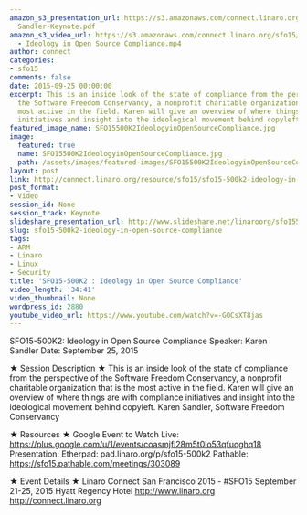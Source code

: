 ```yaml
---
amazon_s3_presentation_url: https://s3.amazonaws.com/connect.linaro.org/sfo15/Presentations/09-25-Friday/SFO15-500K2
  Sandler-Keynote.pdf
amazon_s3_video_url: https://s3.amazonaws.com/connect.linaro.org/sfo15/Videos/09-25-Friday/SFO15-500K2
  - Ideology in Open Source Compliance.mp4
author: connect
categories:
- sfo15
comments: false
date: 2015-09-25 00:00:00
excerpt: This is an inside look of the state of compliance from the perspective of
  the Software Freedom Conservancy, a nonprofit charitable organization that is the
  most active in the field. Karen will give an overview of where things are with compliance
  initiatives and insight into the ideological movement behind copyleft.
featured_image_name: SFO15500K2IdeologyinOpenSourceCompliance.jpg
image:
  featured: true
  name: SFO15500K2IdeologyinOpenSourceCompliance.jpg
  path: /assets/images/featured-images/SFO15500K2IdeologyinOpenSourceCompliance.jpg
layout: post
link: http://connect.linaro.org/resource/sfo15/sfo15-500k2-ideology-in-open-source-compliance/
post_format:
- Video
session_id: None
session_track: Keynote
slideshare_presentation_url: http://www.slideshare.net/linaroorg/sfo15500k2-ideology-in-open-source-compliance
slug: sfo15-500k2-ideology-in-open-source-compliance
tags:
- ARM
- Linaro
- Linux
- Security
title: 'SFO15-500K2 : Ideology in Open Source Compliance'
video_length: '34:41'
video_thumbnail: None
wordpress_id: 2880
youtube_video_url: https://www.youtube.com/watch?v=-GOCsXT8jas
---
```


SFO15-500K2: Ideology in Open Source Compliance
Speaker: Karen Sandler
Date: September 25, 2015

★ Session Description ★
This is an inside look of the state of compliance from the perspective of the Software Freedom Conservancy, a nonprofit charitable organization that is the most active in the field. Karen will give an overview of where things are with compliance initiatives and insight into the ideological movement behind copyleft.
Karen Sandler, Software Freedom Conservancy

★ Resources ★ 
Google Event to Watch Live:  https://plus.google.com/u/1/events/coasmjfi28m5t0lo53qfuoghq18 
Presentation:
Etherpad: pad.linaro.org/p/sfo15-500k2
Pathable: https://sfo15.pathable.com/meetings/303089     

★ Event Details ★ 
Linaro Connect San Francisco 2015 - #SFO15 
September 21-25, 2015 
Hyatt Regency Hotel 
http://www.linaro.org
http://connect.linaro.org
